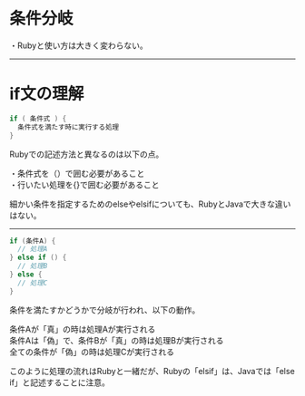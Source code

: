 # 条件分岐
・Rubyと使い方は大きく変わらない。

---

# if文の理解
```Java
if ( 条件式 ) {
  条件式を満たす時に実行する処理
}
```
Rubyでの記述方法と異なるのは以下の点。

・条件式を（）で囲む必要があること     
・行いたい処理を{}で囲む必要があること

細かい条件を指定するためのelseやelsifについても、RubyとJavaで大きな違いはない。

---
```Java
if (条件A) { 
  // 処理A
} else if () {
  // 処理B
} else {
  // 処理C
}
```

条件を満たすかどうかで分岐が行われ、以下の動作。

条件Aが「真」の時は処理Aが実行される   
条件Aは「偽」で、条件Bが「真」の時は処理Bが実行される   
全ての条件が「偽」の時は処理Cが実行される   

このように処理の流れはRubyと一緒だが、Rubyの「elsif」は、Javaでは「else if」と記述することに注意。
